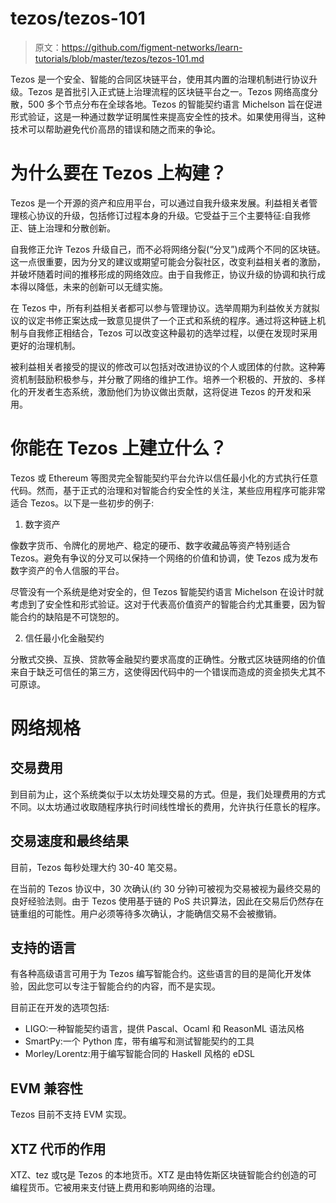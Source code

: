 # tezos/tezos-101

> 原文：<https://github.com/figment-networks/learn-tutorials/blob/master/tezos/tezos-101.md>

Tezos 是一个安全、智能的合同区块链平台，使用其内置的治理机制进行协议升级。Tezos 是首批引入正式链上治理流程的区块链平台之一。Tezos 网络高度分散，500 多个节点分布在全球各地。Tezos 的智能契约语言 Michelson 旨在促进形式验证，这是一种通过数学证明属性来提高安全性的技术。如果使用得当，这种技术可以帮助避免代价高昂的错误和随之而来的争论。

# 为什么要在 Tezos 上构建？

Tezos 是一个开源的资产和应用平台，可以通过自我升级来发展。利益相关者管理核心协议的升级，包括修订过程本身的升级。它受益于三个主要特征:自我修正、链上治理和分散创新。

自我修正允许 Tezos 升级自己，而不必将网络分裂(“分叉”)成两个不同的区块链。这一点很重要，因为分叉的建议或期望可能会分裂社区，改变利益相关者的激励，并破坏随着时间的推移形成的网络效应。由于自我修正，协议升级的协调和执行成本得以降低，未来的创新可以无缝实施。

在 Tezos 中，所有利益相关者都可以参与管理协议。选举周期为利益攸关方就拟议的议定书修正案达成一致意见提供了一个正式和系统的程序。通过将这种链上机制与自我修正相结合，Tezos 可以改变这种最初的选举过程，以便在发现时采用更好的治理机制。

被利益相关者接受的提议的修改可以包括对改进协议的个人或团体的付款。这种筹资机制鼓励积极参与，并分散了网络的维护工作。培养一个积极的、开放的、多样化的开发者生态系统，激励他们为协议做出贡献，这将促进 Tezos 的开发和采用。

# 你能在 Tezos 上建立什么？

Tezos 或 Ethereum 等图灵完全智能契约平台允许以信任最小化的方式执行任意代码。然而，基于正式的治理和对智能合约安全性的关注，某些应用程序可能非常适合 Tezos。以下是一些初步的例子:

1.  数字资产

像数字货币、令牌化的房地产、稳定的硬币、数字收藏品等资产特别适合 Tezos。避免有争议的分叉可以保持一个网络的价值和协调，使 Tezos 成为发布数字资产的令人信服的平台。

尽管没有一个系统是绝对安全的，但 Tezos 智能契约语言 Michelson 在设计时就考虑到了安全性和形式验证。这对于代表高价值资产的智能合约尤其重要，因为智能合约的缺陷是不可饶恕的。

2.  信任最小化金融契约

分散式交换、互换、贷款等金融契约要求高度的正确性。分散式区块链网络的价值来自于缺乏可信任的第三方，这使得因代码中的一个错误而造成的资金损失尤其不可原谅。

# 网络规格

## 交易费用

到目前为止，这个系统类似于以太坊处理交易的方式。但是，我们处理费用的方式不同。以太坊通过收取随程序执行时间线性增长的费用，允许执行任意长的程序。

## 交易速度和最终结果

目前，Tezos 每秒处理大约 30-40 笔交易。

在当前的 Tezos 协议中，30 次确认(约 30 分钟)可被视为交易被视为最终交易的良好经验法则。由于 Tezos 使用基于链的 PoS 共识算法，因此在交易后仍然存在链重组的可能性。用户必须等待多次确认，才能确信交易不会被撤销。

## 支持的语言

有各种高级语言可用于为 Tezos 编写智能合约。这些语言的目的是简化开发体验，因此您可以专注于智能合约的内容，而不是实现。

目前正在开发的选项包括:

*   LIGO:一种智能契约语言，提供 Pascal、Ocaml 和 ReasonML 语法风格
*   SmartPy:一个 Python 库，带有编写和测试智能契约的工具
*   Morley/Lorentz:用于编写智能合同的 Haskell 风格的 eDSL

## EVM 兼容性

Tezos 目前不支持 EVM 实现。

## XTZ 代币的作用

XTZ、tez 或ꜩ是 Tezos 的本地货币。XTZ 是由特佐斯区块链智能合约创造的可编程货币。它被用来支付链上费用和影响网络的治理。